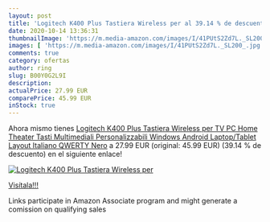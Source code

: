 ```yaml
---
layout: post
title: 'Logitech K400 Plus Tastiera Wireless per al 39.14 % de descuento'
date: 2020-10-14 13:36:31
thumbnailImage: 'https://m.media-amazon.com/images/I/41PUtS2Zd7L._SL200_.jpg'
images: [ 'https://m.media-amazon.com/images/I/41PUtS2Zd7L._SL200_.jpg' ]
comments: true
category: ofertas
author: ring
slug: B00Y0G2L9I
description:
actualPrice: 27.99 EUR
comparePrice: 45.99 EUR
inStock: true
---
```


Ahora mismo tienes [Logitech K400 Plus Tastiera Wireless per TV  PC  Home Theater  Tasti Multimediali Personalizzabili  Windows  Android  Laptop/Tablet  Layout Italiano QWERTY  Nero](https://www.amazon.it/dp/B00Y0G2L9I/?tag=tolees00-21) a 27.99 EUR (original: 45.99 EUR) (39.14 %  de descuento) en el siguiente enlace!

[![Logitech K400 Plus Tastiera Wireless per](https://m.media-amazon.com/images/I/41PUtS2Zd7L._SL200_.jpg)](https://www.amazon.it/dp/B00Y0G2L9I/?tag=tolees00-21)

[Visítala!!!](https://www.amazon.it/dp/B00Y0G2L9I/?tag=tolees00-21)

Links participate in Amazon Associate program and might generate a comission on qualifying sales
